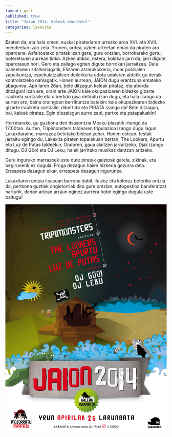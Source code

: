 ```yaml
---
layout: post
published: true
title: "Jaion 2014: Kaleak abordatu!"
categories: lakaxita
---
```


**E**saten da, eta hala omen, euskal pirateriaren urrezko aroa XVI. eta XVII. mendeetan izan zela. Yrunen, ordea, azken urteetan eman da piraten aro oparoena. Asfaltoetako piratak izan gara, gure ontzian, borrokarako gertu, boteretsuen aurrean tinko. Azken aldian, ostera, kolokan jarri da, jarri digute oparotasun hori. Gero eta zailago egiten digute borrokan jarraitzea. Dela banketxeen zitalkeriagatik, Elizaren atzerakoikeria, indar polizialen zapalkuntza, espekulatzaileen doilorkeria edota udalaren aldetik gu denak kontrolatzeko nahiagatik. Honen aurrean, JAION dugu erantzuna emateko abagunea. Apirilaren 26an, bete ditzagun kaleak pirataz, eta aborda ditzagun! Izan ere, orain arte JAION kale okupazioaren bidezko gizarte iraulketa sortzaile eta dibertido gisa definitu izan dugu, eta hala izango da aurten ere, baina oraingoan berrikuntza batekin: kale okupazioaren bidezko gizarte iraulketa sortzaile, dibertido eta PIRATA izango da! Bete ditzagun, bai, kaleak pirataz. Egin diezaiegun aurre zapi, partxe eta patapaluakin!

Horretarako, gu guztiona den itsasontzia Mosku plazatik irtengo da 17:00tan. Aurten, Tripimonsters taldearen tripulazioa izango dugu lagun Lakaxitaraino, marrazoz betetako bidean zehar. Honen ostean, festak jarraitu egingo du, Lakaxita piraten topalekuan bertan, The Lookers, Apurtu eta Luz de Putas taldeekin. Ondoren, gaua alaitzen jarraitzeko, Djak izango ditugu. DJ Göo! eta DJ Leku, haiek jarritako musikaz dantzan aritzeko.

Gure inguruko marrazoek uste dute piratak gaiztoak garela, zikinak, eta begirunerik ez dugula. Froga dezagun haien hizkeria gezurra dela. Errespeta dezagun elkar, errespeta dezagun ingurunea.

Lakaxitaren ontzia itsasoan barrena dabil. Ilusioz eta kolorez beteriko ontzia da, pertsona guztiak ongietorriak dira gure ontzian, autogestioa banderatzat harturik, denon artean arraun eginez aurrera hobe egingo dugula uste baitugu!

![Jaion 2014](/images/jaion.jpg)

